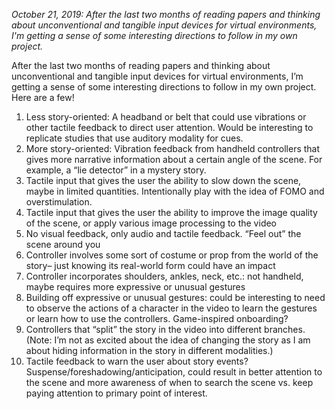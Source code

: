 *October 21, 2019: After the last two months of reading papers and thinking about unconventional and tangible input devices for virtual environments, I'm getting a sense of some interesting directions to follow in my own project.*

After the last two months of reading papers and thinking about unconventional and tangible input devices for virtual environments, I’m getting a sense of some interesting directions to follow in my own project. Here are a few!

1. Less story-oriented: A headband or belt that could use vibrations or other tactile feedback to direct user attention. Would be interesting to replicate studies that use auditory modality for cues.
2. More story-oriented: Vibration feedback from handheld controllers that gives more narrative information about a certain angle of the scene. For example, a “lie detector” in a mystery story.
3. Tactile input that gives the user the ability to slow down the scene, maybe in limited quantities. Intentionally play with the idea of FOMO and overstimulation.
4. Tactile input that gives the user the ability to improve the image quality of the scene, or apply various image processing to the video
5. No visual feedback, only audio and tactile feedback. “Feel out” the scene around you
6. Controller involves some sort of costume or prop from the world of the story– just knowing its real-world form could have an impact
7. Controller incorporates shoulders, ankles, neck, etc.: not handheld, maybe requires more expressive or unusual gestures
8. Building off expressive or unusual gestures: could be interesting to need to observe the actions of a character in the video to learn the gestures or learn how to use the controllers. Game-inspired onboarding?
9. Controllers that “split” the story in the video into different branches. (Note: I’m not as excited about the idea of changing the story as I am about hiding information in the story in different modalities.)
10. Tactile feedback to warn the user about story events? Suspense/foreshadowing/anticipation, could result in better attention to the scene and more awareness of when to search the scene vs. keep paying attention to primary point of interest.
